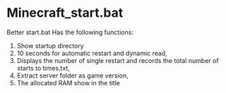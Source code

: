 # Minecraft_start.bat
Better start.bat
Has the following functions:<br />
<ol>
	<li>
		Show startup directory<br />
	</li>
	<li>
		10 seconds for automatic restart and dynamic read,
	</li>
	<li>
		Displays the number of single restart and records the total number of starts to times.txt,
	</li>
	<li>
		Extract server folder as game version,
	</li>
	<li>
		The allocated RAM show in the title
	</li>
</ol>
